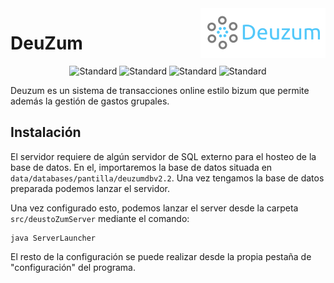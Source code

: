 <img align="right" width="200" height="80" src="/data/img/logo.png?raw=true">

# DeuZum 
<div align="center"> 
<img src="https://img.shields.io/badge/Cliente-Android%20%7C%20Windows-brightgreen?style=flat-square"
      alt="Standard" />
      <img src="https://img.shields.io/badge/Servidor-Java-informational?style=flat-square"
      alt="Standard" />
      <img src="https://img.shields.io/badge/Java-8-yellow?style=flat-square&logo=java"
      alt="Standard" />
      <img src="https://img.shields.io/badge/Android_SDK-15-green?style=flat-square&logo=android"
      alt="Standard" />
</div>


Deuzum es un sistema de transacciones online estilo bizum que permite además la gestión de gastos grupales. 


## Instalación

El servidor requiere de algún servidor de SQL externo para el hosteo de la base de datos. En el, importaremos la base de datos situada en `data/databases/pantilla/deuzumdbv2.2`. Una vez tengamos la base de datos preparada podemos lanzar el servidor.

Una vez configurado esto, podemos lanzar el server desde la carpeta `src/deustoZumServer` mediante el comando:

    java ServerLauncher

El resto de la configuración se puede realizar desde la propia pestaña de "configuración" del programa.


